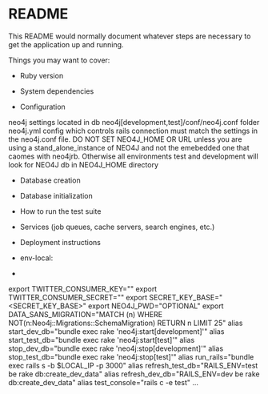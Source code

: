 # README

This README would normally document whatever steps are necessary to get the
application up and running.

Things you may want to cover:

* Ruby version

* System dependencies

* Configuration

neo4j settings located in db neo4j[development,test]/conf/neo4j.conf folder
neo4j.yml config which controls rails connection must match the settings in the
neo4j.conf file.
DO NOT SET NEO4J_HOME OR URL unless you are using a stand_alone_instance of
NEO4J and not the emebedded one that caomes with neo4jrb. Otherwise all
environments test and development will look for NEO4J db in NEO4J_HOME directory
* Database creation

* Database initialization

* How to run the test suite

* Services (job queues, cache servers, search engines, etc.)

* Deployment instructions

* env-local:
* 
export TWITTER_CONSUMER_KEY="<KEY>"
export TWITTER_CONSUMER_SECRET="<SECRET>"
export SECRET_KEY_BASE="<SECRET_KEY_BASE>"
export NEO4J_PWD="OPTIONAL"
export DATA_SANS_MIGRATION="MATCH (n) WHERE
NOT(n:Neo4j::Migrations::SchemaMigration) RETURN n LIMIT 25"
alias start_dev_db="bundle exec rake 'neo4j:start[development]'"
alias start_test_db="bundle exec rake 'neo4j:start[test]'"
alias stop_dev_db="bundle exec rake 'neo4j:stop[development]'"
alias stop_test_db="bundle exec rake 'neo4j:stop[test]'"
alias run_rails="bundle exec rails s -b $LOCAL_IP -p 3000"
alias refresh_test_db="RAILS_ENV=test be rake db:create_dev_data"
alias refresh_dev_db="RAILS_ENV=dev be rake db:create_dev_data"
alias test_console="rails c -e test" ...
